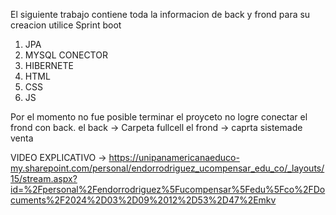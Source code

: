 El siguiente trabajo contiene toda la informacion de back y frond para su creacion utilice
Sprint boot
 1. JPA
 2. MYSQL CONECTOR
 3. HIBERNETE
 4. HTML
 5. CSS
 6. JS

Por el momento no fue posible terminar el proyceto no logre conectar el frond con back.
el back -> Carpeta fullcell
el frond -> caprta sistemade venta

VIDEO EXPLICATIVO -> https://unipanamericanaeduco-my.sharepoint.com/personal/endorrodriguez_ucompensar_edu_co/_layouts/15/stream.aspx?id=%2Fpersonal%2Fendorrodriguez%5Fucompensar%5Fedu%5Fco%2FDocuments%2F2024%2D03%2D09%2012%2D53%2D47%2Emkv
